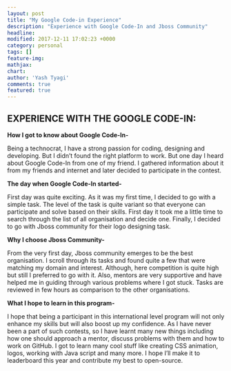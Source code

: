 ```yaml
---
layout: post
title: "My Google Code-in Experience"
description: "Experience with Google Code-In and Jboss Community"
headline: 
modified: 2017-12-11 17:02:23 +0000
category: personal
tags: []
feature-img: 
mathjax: 
chart: 
author: 'Yash Tyagi'
comments: true
featured: true
---
```


## EXPERIENCE WITH THE GOOGLE CODE-IN:

**How I got to know about Google Code-In-**

Being a technocrat, I have a strong passion for coding, designing and developing. But I didn’t found the right platform to work. But one day I heard about Google Code-In from one of my friend. I gathered information about it from my friends and internet and later decided to participate in the contest.

**The day when Google Code-In started-**

First day was quite exciting. As it was my first time, I decided to go with a simple task. The level of the task is quite variant so that everyone can participate and solve based on their skills. First day it took me a little time to search through the list of all organisation and decide one. Finally, I decided to go with Jboss community for their logo designing task. 

**Why I choose Jboss Community-**

From the very first day, Jboss community emerges to be the best organisation. I scroll through its tasks and found quite a few that were matching my domain and interest. Although, here competition is quite high but still I preferred to go with it. Also, mentors are very supportive and have helped me in guiding through various problems where I got stuck. Tasks are reviewed in few hours as comparison to the other organisations. 

**What I hope to learn in this program-**

I hope that being a participant in this international level program will not only enhance my skills but will also boost up my confidence. As I have never been a part of such contests, so I have learnt many new things including how one should approach a mentor, discuss problems with them and how to work on GitHub. I got to learn many cool stuff like creating CSS animation, logos, working with Java script and many more. I hope I’ll make it to leaderboard this year and contribute my best to open-source.
